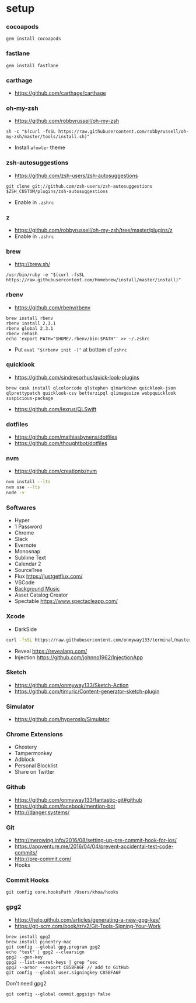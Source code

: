 # setup

### cocoapods

```
gem install cocoapods
```

### fastlane

```
gem install fastlane
```

### carthage

- https://github.com/carthage/carthage

### oh-my-zsh 

- https://github.com/robbyrussell/oh-my-zsh

```
sh -c "$(curl -fsSL https://raw.githubusercontent.com/robbyrussell/oh-my-zsh/master/tools/install.sh)"
```

- Install `afowler` theme

### zsh-autosuggestions 

- https://github.com/zsh-users/zsh-autosuggestions
```
git clone git://github.com/zsh-users/zsh-autosuggestions $ZSH_CUSTOM/plugins/zsh-autosuggestions
```

- Enable in `.zshrc`

### z 

- https://github.com/robbyrussell/oh-my-zsh/tree/master/plugins/z
- Enable in `.zshrc`

### brew 

- http://brew.sh/
```
/usr/bin/ruby -e "$(curl -fsSL https://raw.githubusercontent.com/Homebrew/install/master/install)"
```

### rbenv 

- https://github.com/rbenv/rbenv

```
brew install rbenv
rbenv install 2.3.1
rbenv global 2.3.1
rbenv rehash
echo 'export PATH="$HOME/.rbenv/bin:$PATH"' >> ~/.zshrc
```

- Put `eval "$(rbenv init -)"` at bottom of `zshrc`

### quicklook

- https://github.com/sindresorhus/quick-look-plugins

`brew cask install qlcolorcode qlstephen qlmarkdown quicklook-json qlprettypatch quicklook-csv betterzipql qlimagesize webpquicklook suspicious-package`

- https://github.com/lexrus/QLSwift

### dotfiles

- https://github.com/mathiasbynens/dotfiles
- https://github.com/thoughtbot/dotfiles

### nvm 
- https://github.com/creationix/nvm

```sh
nvm install --lts
nvm use --lts
node -v
```

### Softwares

- Hyper
- 1 Password
- Chrome
- Slack
- Evernote
- Monosnap
- Sublime Text
- Calendar 2
- SourceTree
- Flux https://justgetflux.com/
- VSCode
- [Background Music](https://github.com/kyleneideck/BackgroundMusic)
- Asset Catalog Creator
- Spectable https://www.spectacleapp.com/

### Xcode

- DarkSide

```sh
curl -fsSL https://raw.githubusercontent.com/onmyway133/terminal/master/themes/Xcode/install.sh | sh
```

- Reveal https://revealapp.com/
- Injection https://github.com/johnno1962/InjectionApp

### Sketch

- https://github.com/onmyway133/Sketch-Action
- https://github.com/timuric/Content-generator-sketch-plugin

### Simulator

- https://github.com/hyperoslo/Simulator

### Chrome Extensions

- Ghostery
- Tampermonkey
- Adblock
- Personal Blocklist
- Share on Twitter

### Github

- https://github.com/onmyway133/fantastic-git#github
- https://github.com/facebook/mention-bot
- http://danger.systems/


### Git

- http://merowing.info/2016/08/setting-up-pre-commit-hook-for-ios/
- https://appventure.me/2016/04/04/prevent-accidental-test-code-commits/
- http://pre-commit.com/
- Hooks

### Commit Hooks

```
git config core.hooksPath /Users/khoa/hooks
```

### gpg2

- https://help.github.com/articles/generating-a-new-gpg-key/
- https://git-scm.com/book/tr/v2/Git-Tools-Signing-Your-Work

```
brew install gpg2
brew install pinentry-mac
git config --global gpg.program gpg2
echo "test" | gpg2 --clearsign
gpg2 --gen-key
gpg2 --list-secret-keys | grep ^sec
gpg2 --armor --export C85BFA6F // add to GitHub
git config --global user.signingkey C85BFA6F
```

Don't need gpg2

```
git config --global commit.gpgsign false
```
